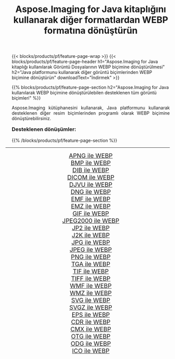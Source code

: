 ﻿---
title: Aspose.Imaging for Java kitaplığını kullanarak diğer formatlardan WEBP formatına dönüştürün 
weight: 3920
url: /tr/java/conversion/to/webp/ 
lang: tr
langdirlevel: 2
locales: zh-hans,ja,it,ru,de,es,fr,nl,id,lt,pl,pt,vi,tr,ko,zh-hant,ar,hi,th,sv,cs,uk,he
description: Aspose.Imaging'i kullanarak Java kullanan diğer biçimlerden WEBP biçimine dönüştürebilirsiniz
---

{{< blocks/products/pf/feature-page-wrap >}}
{{< blocks/products/pf/feature-page-header h1="Aspose.Imaging for Java kitaplığı kullanılarak Görüntü Dosyalarının WEBP biçimine dönüştürülmesi" h2="Java platformunu kullanarak diğer görüntü biçimlerinden WEBP biçimine dönüştürün" downloadText="İndirmek" >}}


{{% blocks/products/pf/feature-page-section  h2="Aspose.Imaging for Java kullanılarak WEBP biçimine dönüştürülebilen desteklenen tüm görüntü biçimleri" %}}
<p align=justify>Aspose.Imaging kütüphanesini kullanarak, Java platformunu kullanarak desteklenen diğer resim biçimlerinden programlı olarak WEBP biçimine dönüştürebilirsiniz.</p>
<h3 style="margin-top:16px;">
Desteklenen dönüşümler:
</h3>
{{% /blocks/products/pf/feature-page-section %}}
<div class="container-fluid productfamilypage bg-gray">
    <div class="convertypes bg-gray agp-content section">
        <div class="container">
		<hr style="margin-left:-20px;"/>
		<div class="row other-converters" style="gap: 10px;font-size: 19px;text-align:center;">
		    <div class='col-md-3 other-converter remove-lp remove-rp'><a href="/imaging/tr/java/conversion/apng-to-webp/" style="padding:15px;">APNG ile WEBP</a></div>
<div class='col-md-3 other-converter remove-lp remove-rp'><a href="/imaging/tr/java/conversion/bmp-to-webp/" style="padding:15px;">BMP ile WEBP</a></div>
<div class='col-md-3 other-converter remove-lp remove-rp'><a href="/imaging/tr/java/conversion/dib-to-webp/" style="padding:15px;">DIB ile WEBP</a></div>
<div class='col-md-3 other-converter remove-lp remove-rp'><a href="/imaging/tr/java/conversion/dicom-to-webp/" style="padding:15px;">DICOM ile WEBP</a></div>
<div class='col-md-3 other-converter remove-lp remove-rp'><a href="/imaging/tr/java/conversion/djvu-to-webp/" style="padding:15px;">DJVU ile WEBP</a></div>
<div class='col-md-3 other-converter remove-lp remove-rp'><a href="/imaging/tr/java/conversion/dng-to-webp/" style="padding:15px;">DNG ile WEBP</a></div>
<div class='col-md-3 other-converter remove-lp remove-rp'><a href="/imaging/tr/java/conversion/emf-to-webp/" style="padding:15px;">EMF ile WEBP</a></div>
<div class='col-md-3 other-converter remove-lp remove-rp'><a href="/imaging/tr/java/conversion/emz-to-webp/" style="padding:15px;">EMZ ile WEBP</a></div>
<div class='col-md-3 other-converter remove-lp remove-rp'><a href="/imaging/tr/java/conversion/gif-to-webp/" style="padding:15px;">GIF ile WEBP</a></div>
<div class='col-md-3 other-converter remove-lp remove-rp'><a href="/imaging/tr/java/conversion/jpeg2000-to-webp/" style="padding:15px;">JPEG2000 ile WEBP</a></div>
<div class='col-md-3 other-converter remove-lp remove-rp'><a href="/imaging/tr/java/conversion/jp2-to-webp/" style="padding:15px;">JP2 ile WEBP</a></div>
<div class='col-md-3 other-converter remove-lp remove-rp'><a href="/imaging/tr/java/conversion/j2k-to-webp/" style="padding:15px;">J2K ile WEBP</a></div>
<div class='col-md-3 other-converter remove-lp remove-rp'><a href="/imaging/tr/java/conversion/jpg-to-webp/" style="padding:15px;">JPG ile WEBP</a></div>
<div class='col-md-3 other-converter remove-lp remove-rp'><a href="/imaging/tr/java/conversion/jpeg-to-webp/" style="padding:15px;">JPEG ile WEBP</a></div>
<div class='col-md-3 other-converter remove-lp remove-rp'><a href="/imaging/tr/java/conversion/png-to-webp/" style="padding:15px;">PNG ile WEBP</a></div>
<div class='col-md-3 other-converter remove-lp remove-rp'><a href="/imaging/tr/java/conversion/tga-to-webp/" style="padding:15px;">TGA ile WEBP</a></div>
<div class='col-md-3 other-converter remove-lp remove-rp'><a href="/imaging/tr/java/conversion/tif-to-webp/" style="padding:15px;">TIF ile WEBP</a></div>
<div class='col-md-3 other-converter remove-lp remove-rp'><a href="/imaging/tr/java/conversion/tiff-to-webp/" style="padding:15px;">TIFF ile WEBP</a></div>
<div class='col-md-3 other-converter remove-lp remove-rp'><a href="/imaging/tr/java/conversion/wmf-to-webp/" style="padding:15px;">WMF ile WEBP</a></div>
<div class='col-md-3 other-converter remove-lp remove-rp'><a href="/imaging/tr/java/conversion/wmz-to-webp/" style="padding:15px;">WMZ ile WEBP</a></div>
<div class='col-md-3 other-converter remove-lp remove-rp'><a href="/imaging/tr/java/conversion/svg-to-webp/" style="padding:15px;">SVG ile WEBP</a></div>
<div class='col-md-3 other-converter remove-lp remove-rp'><a href="/imaging/tr/java/conversion/svgz-to-webp/" style="padding:15px;">SVGZ ile WEBP</a></div>
<div class='col-md-3 other-converter remove-lp remove-rp'><a href="/imaging/tr/java/conversion/eps-to-webp/" style="padding:15px;">EPS ile WEBP</a></div>
<div class='col-md-3 other-converter remove-lp remove-rp'><a href="/imaging/tr/java/conversion/cdr-to-webp/" style="padding:15px;">CDR ile WEBP</a></div>
<div class='col-md-3 other-converter remove-lp remove-rp'><a href="/imaging/tr/java/conversion/cmx-to-webp/" style="padding:15px;">CMX ile WEBP</a></div>
<div class='col-md-3 other-converter remove-lp remove-rp'><a href="/imaging/tr/java/conversion/otg-to-webp/" style="padding:15px;">OTG ile WEBP</a></div>
<div class='col-md-3 other-converter remove-lp remove-rp'><a href="/imaging/tr/java/conversion/odg-to-webp/" style="padding:15px;">ODG ile WEBP</a></div>
<div class='col-md-3 other-converter remove-lp remove-rp'><a href="/imaging/tr/java/conversion/ico-to-webp/" style="padding:15px;">ICO ile WEBP</a></div>
                </div>
        </div>
    </div>
</div>
<br/>

